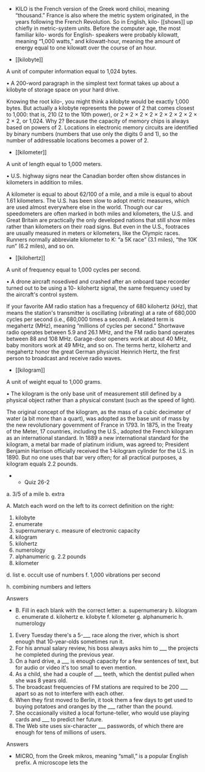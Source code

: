 - KILO is the French version of the Greek word chilioi, meaning “thousand.” France is also where the
metric system originated, in the years following the French Revolution. So in English, kilo- [[shows]] up
chiefly  in  metric-system  units.  Before  the  computer  age,  the  most  familiar  kilo-  words  for  English-
speakers were probably kilowatt, meaning “1,000 watts,” and kilowatt-hour, meaning the amount of
energy equal to one kilowatt over the course of an hour.

- [[kilobyte]] 

 A unit of computer information equal to 1,024 bytes. 

• A 200-word paragraph in the simplest text format takes up about a kilobyte of storage space on your
hard drive. 

Knowing  the  root  kilo-,  you  might  think  a  kilobyte  would  be  exactly  1,000  bytes.  But  actually  a
kilobyte represents the power of 2 that comes closest to 1,000: that is, 210 (2 to the 10th power), or 2
×  2  ×  2  ×  2  ×  2  ×  2  ×  2  ×  2  ×  2  ×  2,  or  1,024.  Why  2?  Because  the  capacity  of  memory  chips  is
always  based  on  powers  of  2.  Locations  in  electronic  memory  circuits  are  identified  by  binary
numbers (numbers that use only the digits 0 and 1), so the number of addressable locations becomes a
power of 2.

- [[kilometer]] 

 A unit of length equal to 1,000 meters. 

•  U.S.  highway  signs  near  the  Canadian  border  often  show  distances  in  kilometers  in  addition  to
miles. 

A kilometer is equal to about 62/100 of a mile, and a mile is equal to about 1.61 kilometers. The U.S.
has  been  slow  to  adopt  metric  measures,  which  are  used  almost  everywhere  else  in  the  world.
Though  our  car  speedometers  are  often  marked  in  both  miles  and  kilometers,  the  U.S.  and  Great
Britain are practically the only developed nations that still show miles rather than kilometers on their
road  signs.  But  even  in  the  U.S.,  footraces  are  usually  measured  in  meters  or  kilometers,  like  the
Olympic races. Runners normally abbreviate kilometer to K: “a 5K race” (3.1 miles), “the 10K run”
(6.2 miles), and so on.

- [[kilohertz]] 

 A unit of frequency equal to 1,000 cycles per second. 

• A drone aircraft nosedived and crashed after an onboard tape recorder turned out to be using a 10-
kilohertz signal, the same frequency used by the aircraft's control system. 

If  your  favorite  AM  radio  station  has  a  frequency  of  680  kilohertz  (kHz),  that  means  the  station's
transmitter  is  oscillating  (vibrating)  at  a  rate  of  680,000  cycles  per  second  (i.e.,  680,000  times  a
second). A related term is megahertz (MHz), meaning “millions of cycles per second.” Shortwave
radio  operates  between  5.9  and  26.1  MHz,  and  the  FM  radio  band  operates  between  88  and  108
MHz. Garage-door openers work at about 40 MHz, baby monitors work at 49 MHz, and so on. The
terms  hertz,  kilohertz  and  megahertz  honor  the  great  German  physicist  Heinrich  Hertz,  the  first
person to broadcast and receive radio waves.

- [[kilogram]] 

 A unit of weight equal to 1,000 grams. 

• The kilogram is the only base unit of measurement still defined by a physical object rather than a
physical constant (such as the speed of light). 

The original concept of the kilogram, as the mass of a cubic decimeter of water (a bit more than a
quart), was adopted as the base unit of mass by the new revolutionary government of France in 1793.
In 1875, in the Treaty of the Meter, 17 countries, including the U.S., adopted the French kilogram as
an international standard. In 1889 a new international standard for the kilogram, a metal bar made of
platinum  iridium,  was  agreed  to;  President  Benjamin  Harrison  officially  received  the  1-kilogram
cylinder  for  the  U.S.  in  1890.  But  no  one  uses  that  bar  very  often;  for  all  practical  purposes,  a
kilogram equals 2.2 pounds.

- - Quiz 26-2

a. 3/5 of a mile
b. extra

A. Match each word on the left to its correct definition on the right:
1. kilobyte
2. enumerate
3. supernumerary c. measure of electronic capacity
4. kilogram
5. kilohertz
6. numerology
7. alphanumeric g. 2.2 pounds
8. kilometer

d. list
e. occult use of numbers
f. 1,000 vibrations per second

h. combining numbers and letters

Answers

- B. Fill in each blank with the correct letter:
a. supernumerary
b. kilogram
c. enumerate
d. kilohertz
e. kilobyte
f. kilometer
g. alphanumeric
h. numerology
1.  Every  Tuesday  there's  a  5-___  race  along  the  river,  which  is  short  enough  that  10-year-olds
sometimes run it.
2. For his annual salary review, his boss always asks him to ___ the projects he completed during the
previous year.
3. On a hard drive, a ___ is enough capacity for a few sentences of text, but for audio or video it's too
small to even mention.
4. As a child, she had a couple of ___ teeth, which the dentist pulled when she was 8 years old.
5. The broadcast frequencies of FM stations are required to be 200 ___ apart so as not to interfere
with each other.
6. When they first moved to Berlin, it took them a few days to get used to buying potatoes and oranges
by the ___ rather than the pound.
7. She occasionally visited a local fortune-teller, who would use playing cards and ___ to predict her
future.
8. The Web site uses six-character ___ passwords, of which there are enough for tens of millions of
users.

Answers

- MICRO, from the Greek mikros, meaning “small,” is a popular English prefix. A microscope lets the
